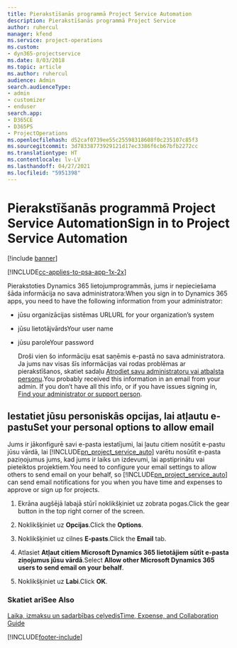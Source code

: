```yaml
---
title: Pierakstīšanās programmā Project Service Automation
description: Pierakstīšanās programmā Project Service
author: ruhercul
manager: kfend
ms.service: project-operations
ms.custom:
- dyn365-projectservice
ms.date: 8/03/2018
ms.topic: article
ms.author: ruhercul
audience: Admin
search.audienceType:
- admin
- customizer
- enduser
search.app:
- D365CE
- D365PS
- ProjectOperations
ms.openlocfilehash: d52caf0739ee55c25598318608f0c235107c85f3
ms.sourcegitcommit: 3d78338773929121d17ec3386f6cb67bfb2272cc
ms.translationtype: HT
ms.contentlocale: lv-LV
ms.lasthandoff: 04/27/2021
ms.locfileid: "5951398"
---
```

# <a name="sign-in-to-project-service-automation"></a><span data-ttu-id="f067f-103">Pierakstīšanās programmā Project Service Automation</span><span class="sxs-lookup"><span data-stu-id="f067f-103">Sign in to Project Service Automation</span></span>

[!include [banner](../includes/psa-now-project-operations.md)]

[!INCLUDE[cc-applies-to-psa-app-1x-2x](../includes/cc-applies-to-psa-app-1x-2x.md)]

<span data-ttu-id="f067f-104">Pierakstoties Dynamics 365 lietojumprogrammās, jums ir nepieciešama šāda informācija no sava administratora:</span><span class="sxs-lookup"><span data-stu-id="f067f-104">When you sign in to Dynamics 365 apps, you need to have the following information from your administrator:</span></span>  
  
- <span data-ttu-id="f067f-105">jūsu organizācijas sistēmas URL</span><span class="sxs-lookup"><span data-stu-id="f067f-105">URL for your organization’s system</span></span>  
  
- <span data-ttu-id="f067f-106">jūsu lietotājvārds</span><span class="sxs-lookup"><span data-stu-id="f067f-106">Your user name</span></span>  
  
- <span data-ttu-id="f067f-107">jūsu parole</span><span class="sxs-lookup"><span data-stu-id="f067f-107">Your password</span></span>  
  
  <span data-ttu-id="f067f-108">Droši vien šo informāciju esat saņēmis e-pastā no sava administratora. Ja jums nav visas šīs informācijas vai rodas problēmas ar pierakstīšanos, skatiet sadaļu [Atrodiet savu administratoru vai atbalsta personu](/dynamics365/customerengagement/on-premises/basics/find-administrator-support).</span><span class="sxs-lookup"><span data-stu-id="f067f-108">You probably received this information in an email from your admin. If you don’t have all this info, or if you have issues signing in, [Find your administrator or support person](/dynamics365/customerengagement/on-premises/basics/find-administrator-support).</span></span>  
  
## <a name="set-your-personal-options-to-allow-email"></a><span data-ttu-id="f067f-109">Iestatiet jūsu personiskās opcijas, lai atļautu e-pastu</span><span class="sxs-lookup"><span data-stu-id="f067f-109">Set your personal options to allow email</span></span>  
 <span data-ttu-id="f067f-110">Jums ir jākonfigurē savi e-pasta iestatījumi, lai ļautu citiem nosūtīt e-pastu jūsu vārdā, lai [!INCLUDE[pn_project_service_auto](../includes/pn-project-service-auto.md)] varētu nosūtīt e-pasta paziņojumus jums, kad jums ir laiks un izdevumi, lai apstiprinātu vai pieteiktos projektiem.</span><span class="sxs-lookup"><span data-stu-id="f067f-110">You need to configure your email settings to allow others to send email on your behalf, so [!INCLUDE[pn_project_service_auto](../includes/pn-project-service-auto.md)] can send email notifications for you when you have time and expenses to approve or sign up for projects.</span></span>  
  
1.  <span data-ttu-id="f067f-111">Ekrāna augšējā labajā stūrī noklikšķiniet uz zobrata pogas.</span><span class="sxs-lookup"><span data-stu-id="f067f-111">Click the gear button in the top right corner of the screen.</span></span>  
  
2.  <span data-ttu-id="f067f-112">Noklikšķiniet uz **Opcijas**.</span><span class="sxs-lookup"><span data-stu-id="f067f-112">Click the **Options**.</span></span>  
  
3.  <span data-ttu-id="f067f-113">Noklikšķiniet uz cilnes **E-pasts**.</span><span class="sxs-lookup"><span data-stu-id="f067f-113">Click the **Email** tab.</span></span>  
  
4.  <span data-ttu-id="f067f-114">Atlasiet **Atļaut citiem Microsoft Dynamics 365 lietotājiem sūtīt e-pasta ziņojumus jūsu vārdā**.</span><span class="sxs-lookup"><span data-stu-id="f067f-114">Select **Allow other Microsoft Dynamics 365 users to send email on your behalf**.</span></span>  
  
5.  <span data-ttu-id="f067f-115">Noklikšķiniet uz **Labi**.</span><span class="sxs-lookup"><span data-stu-id="f067f-115">Click **OK**.</span></span>  
  
### <a name="see-also"></a><span data-ttu-id="f067f-116">Skatiet arī</span><span class="sxs-lookup"><span data-stu-id="f067f-116">See Also</span></span>  
 [<span data-ttu-id="f067f-117">Laika, izmaksu un sadarbības ceļvedis</span><span class="sxs-lookup"><span data-stu-id="f067f-117">Time, Expense, and Collaboration Guide</span></span>](../psa/time-expense-collaboration-guide.md)


[!INCLUDE[footer-include](../includes/footer-banner.md)]